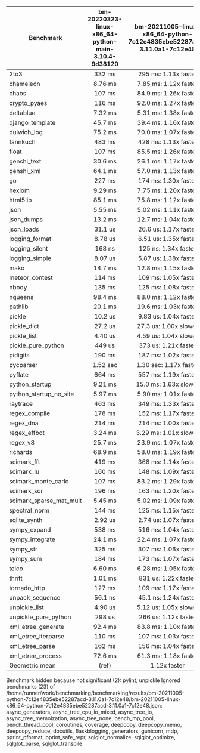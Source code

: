 | Benchmark               | bm-20220323-linux-x86_64-python-main-3.10.4-9d38120 | bm-20211005-linux-x86_64-python-7c12e4835ebe52287acd-3.11.0a1-7c12e48 |
|-------------------------|:---------------------------------------------------:|:---------------------------------------------------------------------:|
| 2to3                    | 332 ms                                              | 295 ms: 1.13x faster                                                  |
| chameleon               | 8.76 ms                                             | 7.85 ms: 1.12x faster                                                 |
| chaos                   | 107 ms                                              | 84.9 ms: 1.26x faster                                                 |
| crypto_pyaes            | 116 ms                                              | 92.0 ms: 1.27x faster                                                 |
| deltablue               | 7.32 ms                                             | 5.31 ms: 1.38x faster                                                 |
| django_template         | 45.7 ms                                             | 39.4 ms: 1.16x faster                                                 |
| dulwich_log             | 75.2 ms                                             | 70.0 ms: 1.07x faster                                                 |
| fannkuch                | 483 ms                                              | 428 ms: 1.13x faster                                                  |
| float                   | 107 ms                                              | 85.5 ms: 1.26x faster                                                 |
| genshi_text             | 30.6 ms                                             | 26.1 ms: 1.17x faster                                                 |
| genshi_xml              | 64.1 ms                                             | 57.0 ms: 1.13x faster                                                 |
| go                      | 227 ms                                              | 174 ms: 1.30x faster                                                  |
| hexiom                  | 9.29 ms                                             | 7.75 ms: 1.20x faster                                                 |
| html5lib                | 85.1 ms                                             | 75.8 ms: 1.12x faster                                                 |
| json                    | 5.55 ms                                             | 5.02 ms: 1.11x faster                                                 |
| json_dumps              | 13.2 ms                                             | 12.7 ms: 1.04x faster                                                 |
| json_loads              | 31.1 us                                             | 26.6 us: 1.17x faster                                                 |
| logging_format          | 8.78 us                                             | 6.51 us: 1.35x faster                                                 |
| logging_silent          | 168 ns                                              | 125 ns: 1.34x faster                                                  |
| logging_simple          | 8.07 us                                             | 5.87 us: 1.38x faster                                                 |
| mako                    | 14.7 ms                                             | 12.8 ms: 1.15x faster                                                 |
| meteor_contest          | 114 ms                                              | 109 ms: 1.05x faster                                                  |
| nbody                   | 135 ms                                              | 125 ms: 1.08x faster                                                  |
| nqueens                 | 98.4 ms                                             | 88.0 ms: 1.12x faster                                                 |
| pathlib                 | 20.1 ms                                             | 19.6 ms: 1.03x faster                                                 |
| pickle                  | 10.2 us                                             | 9.83 us: 1.04x faster                                                 |
| pickle_dict             | 27.2 us                                             | 27.3 us: 1.00x slower                                                 |
| pickle_list             | 4.40 us                                             | 4.59 us: 1.04x slower                                                 |
| pickle_pure_python      | 449 us                                              | 373 us: 1.21x faster                                                  |
| pidigits                | 190 ms                                              | 187 ms: 1.02x faster                                                  |
| pycparser               | 1.52 sec                                            | 1.30 sec: 1.17x faster                                                |
| pyflate                 | 664 ms                                              | 557 ms: 1.19x faster                                                  |
| python_startup          | 9.21 ms                                             | 15.0 ms: 1.63x slower                                                 |
| python_startup_no_site  | 5.97 ms                                             | 5.90 ms: 1.01x faster                                                 |
| raytrace                | 463 ms                                              | 349 ms: 1.33x faster                                                  |
| regex_compile           | 178 ms                                              | 152 ms: 1.17x faster                                                  |
| regex_dna               | 214 ms                                              | 214 ms: 1.00x faster                                                  |
| regex_effbot            | 3.24 ms                                             | 3.29 ms: 1.01x slower                                                 |
| regex_v8                | 25.7 ms                                             | 23.9 ms: 1.07x faster                                                 |
| richards                | 68.9 ms                                             | 58.0 ms: 1.19x faster                                                 |
| scimark_fft             | 419 ms                                              | 368 ms: 1.14x faster                                                  |
| scimark_lu              | 160 ms                                              | 148 ms: 1.09x faster                                                  |
| scimark_monte_carlo     | 107 ms                                              | 83.2 ms: 1.29x faster                                                 |
| scimark_sor             | 196 ms                                              | 163 ms: 1.20x faster                                                  |
| scimark_sparse_mat_mult | 5.45 ms                                             | 5.02 ms: 1.09x faster                                                 |
| spectral_norm           | 144 ms                                              | 125 ms: 1.15x faster                                                  |
| sqlite_synth            | 2.92 us                                             | 2.74 us: 1.07x faster                                                 |
| sympy_expand            | 538 ms                                              | 516 ms: 1.04x faster                                                  |
| sympy_integrate         | 24.1 ms                                             | 22.4 ms: 1.07x faster                                                 |
| sympy_str               | 325 ms                                              | 307 ms: 1.06x faster                                                  |
| sympy_sum               | 184 ms                                              | 173 ms: 1.07x faster                                                  |
| telco                   | 6.60 ms                                             | 6.28 ms: 1.05x faster                                                 |
| thrift                  | 1.01 ms                                             | 831 us: 1.22x faster                                                  |
| tornado_http            | 127 ms                                              | 109 ms: 1.17x faster                                                  |
| unpack_sequence         | 56.1 ns                                             | 45.1 ns: 1.24x faster                                                 |
| unpickle_list           | 4.90 us                                             | 5.12 us: 1.05x slower                                                 |
| unpickle_pure_python    | 298 us                                              | 266 us: 1.12x faster                                                  |
| xml_etree_generate      | 92.4 ms                                             | 83.8 ms: 1.10x faster                                                 |
| xml_etree_iterparse     | 110 ms                                              | 107 ms: 1.03x faster                                                  |
| xml_etree_parse         | 162 ms                                              | 156 ms: 1.04x faster                                                  |
| xml_etree_process       | 72.6 ms                                             | 61.3 ms: 1.18x faster                                                 |
| Geometric mean          | (ref)                                               | 1.12x faster                                                          |

Benchmark hidden because not significant (2): pylint, unpickle
Ignored benchmarks (23) of /home/runner/work/benchmarking/benchmarking/results/bm-20211005-python-7c12e4835ebe52287acd-3.11.0a1-7c12e48/bm-20211005-linux-x86_64-python-7c12e4835ebe52287acd-3.11.0a1-7c12e48.json: async_generators, async_tree_cpu_io_mixed, async_tree_io, async_tree_memoization, async_tree_none, bench_mp_pool, bench_thread_pool, coroutines, coverage, deepcopy, deepcopy_memo, deepcopy_reduce, docutils, flaskblogging, generators, gunicorn, mdp, pprint_pformat, pprint_safe_repr, sqlglot_normalize, sqlglot_optimize, sqlglot_parse, sqlglot_transpile

